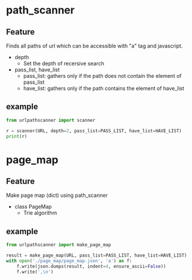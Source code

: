 # path_scanner
## Feature
Finds all paths of url which can be accessible with "a" tag and javascript.

+ depth
    + Set the depth of recersive search
+ pass_list, have_list
    + pass_list: gathers only if the path does not contain the element of pass_list
    + have_list: gathers only if the path contains the element of have_list

## example
```python
from urlpathscanner import scanner

r = scanner(URL, depth=2, pass_list=PASS_LIST, have_list=HAVE_LIST)
print(r)
```

# page_map
## Feature
Make page map (dict) using path_scanner

+ class PageMap
    + Trie algorithm

## example
```python
from urlpathscanner import make_page_map

result = make_page_map(URL, pass_list=PASS_LIST, have_list=HAVE_LIST)
with open('./page_map/page_map.json', 'a') as f:
    f.write(json.dumps(result, indent=4, ensure_ascii=False))
    f.write(',\n')